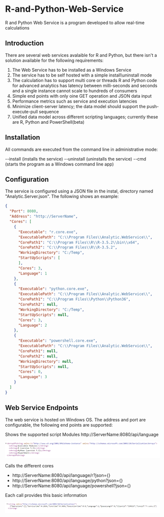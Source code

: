# R-and-Python-Web-Service
R and Python Web Service is a program developed to allow real-time calculations

## Introduction
There are several web services avalaible for R and Python, but there isn't a solution available for the following requirements:

1. The Web Service has to be installed as a Windows Service
2. The service has to be self hosted with a simple install\uninstall mode
3. The calculation has to support multi core or threads
R and Python code for advanced analytics has latency between milli-seconds and seconds and a single instance cannot scale to hundreds of consumers
4. Simple end points with only oine GET operation and JSON data input
5. Performance metrics such as service and execution latencies
6. Minimize client-server latency; the data model should support the push-execute-pull sequence
7. Unified data model across different scripting languages; currently these are R, Python and PowerShell(beta)

## Installation
All commands are executed from the command line in administrative mode:

--install (installs the service)
--uninstall (uninstalls the service)
--cmd (starts the program as a Windows command line app)

## Configuration
The service is configured using a JSON file in the instal, directory named "Analytic.Server.json".
The following shows an example:
```json
{
  "Port": 8080,
  "Address": "http://ServerName",
  "Cores": [
    {
      "Executable": "r.core.exe",
      "ExecutablePath": "C:\\Program Files\\Analytic.WebService\\",
      "CorePath1": "C:\\Program Files\\R\\R-3.5.2\\bin\\x64",
      "CorePath2": "C:\\Program Files\\R\\R-3.5.2",
      "WorkingDirectory": "C:/Temp",
      "StartUpScripts": [
      ],
      "Cores": 3,
      "Language": 1
    },
    {
      "Executable": "python.core.exe",
      "ExecutablePath": "C:\\Program Files\\Analytic.WebService\\",
      "CorePath1": "C:\\Program Files\\Python\\Python36",
      "CorePath2": null,
      "WorkingDirectory": "C:/Temp",
      "StartUpScripts": null,
      "Cores": 3,
      "Language": 2
    },
    {
      "Executable": "powershell.core.exe",
      "ExecutablePath": "C:\\Program Files\\Analytic.WebService\\",
      "CorePath1": null,
      "CorePath2": null,
      "WorkingDirectory": null,
      "StartUpScripts": null,
      "Cores": 0,
      "Language": 3
    }
  ]
}

```


## Web Service Endpoints

The web service is hosted on Windows OS. The address and port are configurable, the following end points are supported:

Shows the supported script Modules
http://ServerName:8080/api/language

<p align="center">
  <img src="Image/Web Service Available Cores.PNG">
</p>

Calls the different cores
+ http://ServerName:8080/api/language/r?json={}
+ http://ServerName:8080/api/language/python?json={}
+ http://ServerName:8080/api/language/powershell?json={}

Each call provides this basic information

<p align="center">
  <img src="Image/Web Service Result.PNG">
</p>


